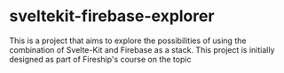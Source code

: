 # sveltekit-firebase-explorer

This is a project that aims to explore the possibilities of using the combination of Svelte-Kit and Firebase as a stack. This project is initially designed as part of Fireship's course on the topic

